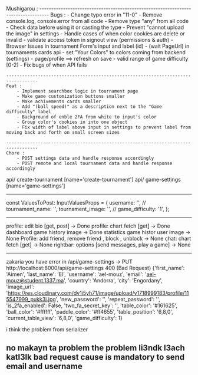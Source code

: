  Mushigarou :
    ----------------------------------------------------------------------------------
    Bugs :
        - Change typo error in "11-0"
        - Remove console.log, console.error from all code
        - Remove type "any" from all code
        - Check data before using it or casting the type
        - Prevent "cannot upload the image" in settings
        - Handle cases of when color cookies are delete or invalid
        - validate access token in signout view (permissions & auth)
        - Browser Issues in tournament Form's input and label (id)
        - (wait PageUrl) in tournaments cards api
        - set "Your Colors" to colors coming from backend (settings)
        - page/profile ==> refresh on save
        - valid range of game difficulty [0-2]
        - Fix bugs of when API fails

    ----------------------------------------------------------------------------------
    Feat :
        - Implement searchbox logic in tournament page
        - Make game customization buttons smaller
        - Make achivements cards smaller
        - Add "(ball speed)" as a description next to the "Game difficulty" label
        - Background of enble 2FA from white to input's color
        - Group color's cookies in into one object
        - Fix width of label above input in settings to prevent label from moving back and forth on small screen sizes

    ----------------------------------------------------------------------------------
    Chore :
        - POST settings data and handle response accordingly
        - POST remote and local tournament data and handle response accordingly

api/ create-tournament [name='create-tournament']
api/ game-settings [name='game-settings']


----------------------------------------------------------
const ValuesToPost: InputValuesProps = {
    username: '', //
    tournament_name: '',
    tournament_image: '', //
    game_difficulty: '1',
};

----------------------------------------------------------
profile: edit bio [get, post] -> Done
profile: chart fetch [get] -> Done
dashboard game history image -> Done
statistics game histor user image -> None
Profile: add friend, remove friend , block , unblock -> None
chat: chart fetch [get] -> None
rightbar: options [send messages, play a game] -> None


---------------------------------------------------------------------------------
zakaria you have error in /api/game-settings
->  PUT http://localhost:8000/api/game-settings 400 (Bad Request)
{'first_name': 'Aimen', 'last_name': 'El', 'username': 'ael-mouz', 'email': 'ael-mouz@student.1337.ma', 'country': 'Andorra', 'city': 'Engordany', 'image_url': 'https://res.cloudinary.com/dv1i5yh71/image/upload/v1718999183/profile/115547999_pukk3i.jpg', 'new_password': '', 'repeat_password': '', 'is_2fa_enabled': False, 'two_fa_secret_key': '', 'table_color': '#161625', 'ball_color': '#ffffff', 'paddle_color': '#ff4655', 'table_position': '6,8,0', 'current_table_view': '6,8,0', 'game_difficulty': 1}

i think the problem from serializer

no makayn ta problem the problem li3ndk l3ach katl3lk bad request cause is mandatory to send email and username
---------------------------------------------------------------
